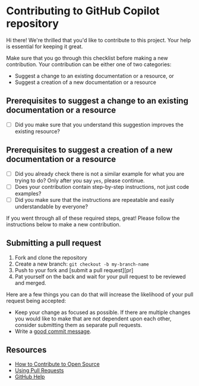 # Contributing to GitHub Copilot repository

Hi there! We're thrilled that you'd like to contribute to this project. Your help is essential for keeping it great.

Make sure that you go through this checklist before making a new contribution. Your contribution can be either one of two categories:

- Suggest a change to an existing documentation or a resource, or
- Suggest a creation of a new documentation or a resource

## Prerequisites to suggest a change to an existing documentation or a resource

- [ ] Did you make sure that you understand this suggestion improves the existing resource?

## Prerequisites to suggest a creation of a new documentation or a resource

- [ ] Did you already check there is not a similar example for what you are trying to do? Only after you say `yes`, please continue.
- [ ] Does your contribution contain step-by-step instructions, not just code examples?
- [ ] Did you make sure that the instructions are repeatable and easily understandable by everyone?

If you went through all of these required steps, great! Please follow the instructions below to make a new contribution.

## Submitting a pull request

1. Fork and clone the repository
1. Create a new branch: `git checkout -b my-branch-name`
1. Push to your fork and [submit a pull request][pr]
1. Pat yourself on the back and wait for your pull request to be reviewed and merged.

Here are a few things you can do that will increase the likelihood of your pull request being accepted:

- Keep your change as focused as possible. If there are multiple changes you would like to make that are not dependent upon each other, consider submitting them as separate pull requests.
- Write a [good commit message](http://tbaggery.com/2008/04/19/a-note-about-git-commit-messages.html).

## Resources

- [How to Contribute to Open Source](https://opensource.guide/how-to-contribute/)
- [Using Pull Requests](https://help.github.com/articles/about-pull-requests/)
- [GitHub Help](https://help.github.com)
